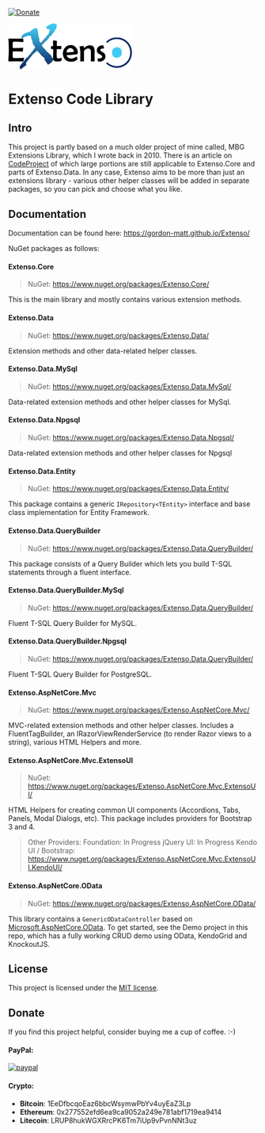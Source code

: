 [![Donate](https://img.shields.io/badge/Donate-PayPal-green.svg)](https://www.paypal.com/cgi-bin/webscr?cmd=_donations&business=gordon_matt%40live%2ecom&lc=AU&currency_code=AUD&bn=PP%2dDonationsBF%3abtn_donateCC_LG%2egif%3aNonHosted)

<img src="https://github.com/gordon-matt/Extenso/blob/master/_Misc/ExtensoLogo.png" alt="Logo" width="250" />

# Extenso Code Library

## Intro
This project is partly based on a much older project of mine called, MBG Extensions Library, which I wrote back in 2010. There is an article on [CodeProject](https://www.codeproject.com/Articles/116940/MBG-Extensions-Library) of which large portions are still applicable to Extenso.Core and parts of Extenso.Data. In any case, Extenso aims to be more than just an extensions library - various other helper classes will be added in separate packages, so you can pick and choose what you like.

## Documentation
Documentation can be found here: https://gordon-matt.github.io/Extenso/

NuGet packages as follows:

#### Extenso.Core
> NuGet: https://www.nuget.org/packages/Extenso.Core/

This is the main library and mostly contains various extension methods.

#### Extenso.Data
> NuGet: https://www.nuget.org/packages/Extenso.Data/

Extension methods and other data-related helper classes.

#### Extenso.Data.MySql
> NuGet: https://www.nuget.org/packages/Extenso.Data.MySql/

Data-related extension methods and other helper classes for MySql.

#### Extenso.Data.Npgsql
> NuGet: https://www.nuget.org/packages/Extenso.Data.Npgsql/

Data-related extension methods and other helper classes for Npgsql

#### Extenso.Data.Entity
> NuGet: https://www.nuget.org/packages/Extenso.Data.Entity/

This package contains a generic `IRepository<TEntity>` interface and base class implementation for Entity Framework.

#### Extenso.Data.QueryBuilder
> NuGet: https://www.nuget.org/packages/Extenso.Data.QueryBuilder/

This package consists of a Query Builder which lets you build T-SQL statements through a fluent interface.

#### Extenso.Data.QueryBuilder.MySql
> NuGet: https://www.nuget.org/packages/Extenso.Data.QueryBuilder/

Fluent T-SQL Query Builder for MySQL.

#### Extenso.Data.QueryBuilder.Npgsql
> NuGet: https://www.nuget.org/packages/Extenso.Data.QueryBuilder/

Fluent T-SQL Query Builder for PostgreSQL.

#### Extenso.AspNetCore.Mvc
> NuGet: https://www.nuget.org/packages/Extenso.AspNetCore.Mvc/

MVC-related extension methods and other helper classes. Includes a FluentTagBuilder, an IRazorViewRenderService (to render Razor views to a string), various HTML Helpers and more.

#### Extenso.AspNetCore.Mvc.ExtensoUI
> NuGet: https://www.nuget.org/packages/Extenso.AspNetCore.Mvc.ExtensoUI/

HTML Helpers for creating common UI components (Accordions, Tabs, Panels, Modal Dialogs, etc). This package includes providers for Bootstrap 3 and 4.

> Other Providers:
> Foundation: In Progress
> jQuery UI: In Progress
> Kendo UI / Bootstrap: https://www.nuget.org/packages/Extenso.AspNetCore.Mvc.ExtensoUI.KendoUI/

#### Extenso.AspNetCore.OData
> NuGet: https://www.nuget.org/packages/Extenso.AspNetCore.OData/

This library contains a `GenericODataController` based on [Microsoft.AspNetCore.OData](https://github.com/OData/Webapi/tree/feature/netcore). To get started, see the Demo project in this repo, which has a fully working CRUD demo using OData, KendoGrid and KnockoutJS.

## License

This project is licensed under the [MIT license](LICENSE.txt).

## Donate
If you find this project helpful, consider buying me a cup of coffee.  :-)

#### PayPal:

[![paypal](https://www.paypalobjects.com/en_US/i/btn/btn_donateCC_LG.gif)](https://www.paypal.com/cgi-bin/webscr?cmd=_donations&business=gordon_matt%40live%2ecom&lc=AU&currency_code=AUD&bn=PP%2dDonationsBF%3abtn_donateCC_LG%2egif%3aNonHosted)

#### Crypto:
- **Bitcoin**: 1EeDfbcqoEaz6bbcWsymwPbYv4uyEaZ3Lp
- **Ethereum**: 0x277552efd6ea9ca9052a249e781abf1719ea9414
- **Litecoin**: LRUP8hukWGXRrcPK6Tm7iUp9vPvnNNt3uz
